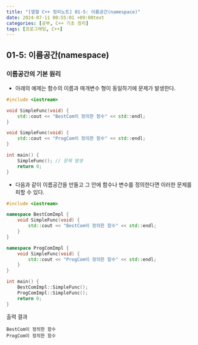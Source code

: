 ```yaml
---
title: "[열혈 C++ 정리노트] 01-5: 이름공간(namespace)"
date: 2024-07-11 00:55:01 +09:00text
categories: [공부, C++ 기초 정리]
tags: [프로그래밍, C++]
---
```


## **01-5: 이름공간(namespace)**

### 이름공간의 기본 원리
- 아래의 예제는 함수의 이름과 매개변수 형이 동일하기에 문제가 발생한다.

~~~ Cpp
#include <iostream>

void SimpleFunc(void) {
    std::cout << "BestCom이 정의한 함수" << std::endl;
}

void SimpleFunc(void) {
    std::cout << "ProgCom이 정의한 함수" << std::endl;
}

int main() {
    SimpleFunc(); // 문제 발생
    return 0;
}

~~~

- 다음과 같이 이름공간을 만들고 그 안에 함수나 변수를 정의한다면 이러한 문제를 피할 수 있다.

~~~ Cpp
#include <iostream>

namespace BestComImpl {
    void SimpleFunc(void) {
        std::cout << "BestCom이 정의한 함수" << std::endl;
    }
}

namespace ProgComImpl {
    void SimpleFunc(void) {
        std::cout << "ProgCom이 정의한 함수" << std::endl;
    }
}

int main() {
    BestComImpl::SimpleFunc();
    ProgComImpl::SimpleFunc();
    return 0;
}
~~~
출력 결과
~~~
BestCom이 정의한 함수
ProgCom이 정의한 함수
~~~